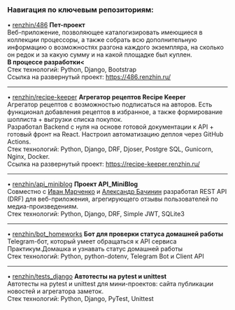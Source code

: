 ### Навигация по ключевым репозиториям:

• [renzhin/486](https://github.com/renzhin/486) <b>Пет-проект</b><br>
Веб-приложение, позволяющее каталогизировать имеющиеся в коллекции процессоры, а также собрать всю дополнительную информацию о возможностях разгона каждого экземпляра, на сколько он редок и за какую сумму и на какой площадке был куплен.<br>
<span class="color: red"><strong>В процессе разработки<</strong></span><br>
Стек технологий: Python, Django, Bootstrap<br>
Ссылка на развернутый проект: https://486.renzhin.ru/
***

• [renzhin/recipe-keeper](https://github.com/renzhin/recipe-keeper) <b>Агрегатор рецептов Recipe Keeper</b><br>
Агрегатор рецептов с возможностью подписаться на авторов. Есть функционал добавления рецептов в избранное, а также формирование шоплиста + выгрузки списка покупок.<br>
Разработал Backend с нуля на основе готовой документации к API + готовый фронт на React.
Настроил автоматизацию деплоя через GitHub Actions.<br>
Стек технологий: Python, Django, DRF, Djoser, Postgre SQL, Gunicorn, Nginx, Docker.<br>
Ссылка на развернутый проект: https://recipe-keeper.renzhin.ru/ 
***

• [renzhin/api_miniblog](https://github.com/renzhin/api_miniblog) <b>Проект API_MiniBlog</b><br>
Совместно с [Иван Марченко](https://github.com/IvanMarchenko69) и [Александр Бачинин](https://github.com/WizardsNo) разработал REST API (DRF) для веб-приложения, агрегирующего отзывы пользователей по медиа-произведениям.<br>
Стек технологий: Python, Django, DRF, Simple JWT, SQLite3
***

• [renzhin/bot_homeworks](https://github.com/renzhin/bot_homeworks) <b>Бот для проверки статуса домашней работы</b><br>
Telegram-бот, который умеет обращаться к API сервиса Практикум.Домашка и узнавать статус домашней работы<br>
Стек технологий: Python, python-dotenv, Telegram Bot и Client API
***

• [renzhin/tests_django](https://github.com/renzhin/tests_django) <b>Автотесты на pytest и unittest</b><br>
Автотесты на pytest и unittest для мини-проектов: сайта публикации новостей и агрегатора заметок.<br>
Стек технологий: Python, Django, PyTest, Unittest

<!--
**renzhin/renzhin** is a ✨ _special_ ✨ repository because its `README.md` (this file) appears on your GitHub profile.

Here are some ideas to get you started:

- 🔭 I’m currently working on ...
- 🌱 I’m currently learning ...
- 👯 I’m looking to collaborate on ...
- 🤔 I’m looking for help with ...
- 💬 Ask me about ...
- 📫 How to reach me: ...
- 😄 Pronouns: ...
- ⚡ Fun fact: ...
-->
